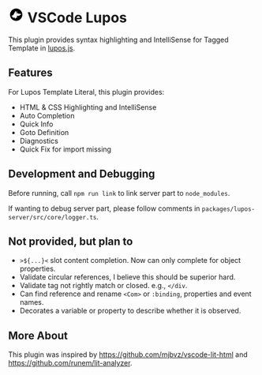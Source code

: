 <h1 align="left">
    <img src="https://github.com/pucelle/lupos-vscode/raw/master/images/logo.png" width="32" height="32" alt="Lupos Logo" />
    VSCode Lupos
</h1>


This plugin provides syntax highlighting and IntelliSense for Tagged Template in [lupos.js](https://github.com/pucelle/lupos.js).



## Features

For Lupos Template Literal, this plugin provides:

- HTML & CSS Highlighting and IntelliSense
- Auto Completion
- Quick Info
- Goto Definition
- Diagnostics
- Quick Fix for import missing



## Development and Debugging

Before running, call `npm run link` to link server part to `node_modules`.

If wanting to debug server part, please follow comments in `packages/lupos-server/src/core/logger.ts`.



## Not provided, but plan to

- `>${...}<` slot content completion. Now can only complete for object properties.
- Validate circular references, I believe this should be superior hard.
- Validate tag not rightly match or closed. e.g., `</div`.
- Can find reference and rename `<Com>` or `:binding`, properties and event names.
- Decorates a variable or property to describe whether it is observed.



## More About

This plugin was inspired by <https://github.com/mjbvz/vscode-lit-html> and <https://github.com/runem/lit-analyzer>.
